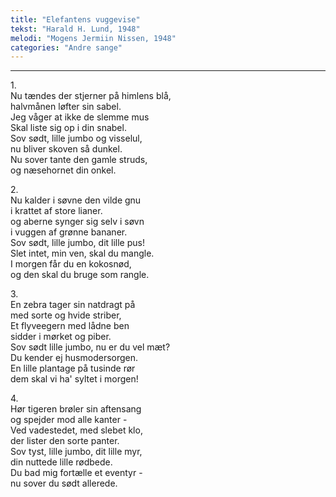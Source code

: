 ```yaml
---
title: "Elefantens vuggevise"
tekst: "Harald H. Lund, 1948"
melodi: "Mogens Jermiin Nissen, 1948"
categories: "Andre sange"
---
```


***

1\.\
Nu tændes der stjerner på himlens blå,\
halvmånen løfter sin sabel.\
Jeg våger at ikke de slemme mus\
Skal liste sig op i din snabel.\
Sov sødt, lille jumbo og visselul,\
nu bliver skoven så dunkel.\
Nu sover tante den gamle struds,\
og næsehornet din onkel.

2\.\
Nu kalder i søvne den vilde gnu\
i krattet af store lianer.\
og aberne synger sig selv i søvn\
i vuggen af grønne bananer.\
Sov sødt, lille jumbo, dit lille pus!\
Slet intet, min ven, skal du mangle.\
I morgen får du en kokosnød,\
og den skal du bruge som rangle.

3\.\
En zebra tager sin natdragt på\
med sorte og hvide striber,\
Et flyveegern med lådne ben\
sidder i mørket og piber.\
Sov sødt lille jumbo, nu er du vel mæt?\
Du kender ej husmodersorgen.\
En lille plantage på tusinde rør\
dem skal vi ha' syltet i morgen!

4\.\
Hør tigeren brøler sin aftensang\
og spejder mod alle kanter -\
Ved vadestedet, med slebet klo,\
der lister den sorte panter.\
Sov tyst, lille jumbo, dit lille myr,\
din nuttede lille rødbede.\
Du bad mig fortælle et eventyr -\
nu sover du sødt allerede.